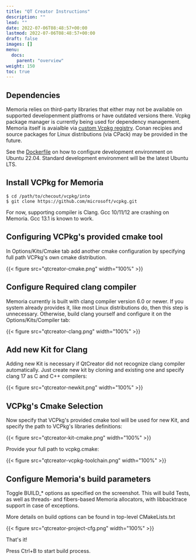 ```yaml
---
title: "QT Creator Instructions"
description: ""
lead: ""
date: 2022-07-06T08:48:57+00:00
lastmod: 2022-07-06T08:48:57+00:00
draft: false
images: []
menu:
  docs:
    parent: "overview"
weight: 150
toc: true
---
```


## Dependencies

Memoria relies on third-party libraries that either may not be available on supported developenment platfroms or have outdated versions there. Vcpkg package manager is currently being used for dependency management. Memoria itself is avaialble via [custom Vcpkg registry](https://github.com/victor-smirnov/memoria-vcpkg-registry). Conan recipies and source packages for Linux distributions (via CPack) may be provided in the future.

See the [Dockerfile](https://github.com/victor-smirnov/memoria/blob/master/docker/Dockerfile) on how to configure development environment on Ubuntu 22.04. Standard development environment will be the latest Ubuntu LTS. 

## Install VCPkg for Memoria

```
$ cd /path/to/checout/vcpkg/into
$ git clone https://github.com/microsoft/vcpkg.git
```

For now, supporting compiler is Clang. Gcc 10/11/12 are crashing on Memoria. Gcc 13.1 is known to work.

## Configuring VCPkg's provided cmake tool

In Options/Kits/Cmake tab add another cmake configuration by specifying full path VCPkg's own cmake distribution. 

{{< figure src="qtcreator-cmake.png" width="100%" >}}


## Configure Required clang compiler

Memoria currently is built with clang compiler version 6.0 or newer. If you system already provides it, like most Linux distributions do, then this step is unnecessary. Otherwise, build clang yourself and configure it on the Options/Kits/Compiler tab:

{{< figure src="qtcreator-clang.png" width="100%" >}}

## Add new Kit for Clang

Adding new Kit is necessary if QtCreator did not recognize clang compiler automatically. Just create new kit by cloning and existing one and specify clang 17 as C and C++ compilers:

{{< figure src="qtcreator-newkit.png" width="100%" >}}

## VCPkg's Cmake Selection

Now specify that VCPkg's provided cmake tool will be used for new Kit, and specify the path to VCPkg's libraries definitions: 

{{< figure src="qtcreator-kit-cmake.png" width="100%" >}}

Provide your full path to vcpkg.cmake:

{{< figure src="qtcreator-vcpkg-toolchain.png" width="100%" >}}

## Configure Memoria's build parameters

Toggle BUILD_* options as specified on the screenshot. This will build Tests, as well as threads- and fibers-based Memoria allocators, with libbacktrace support in case of exceptions. 

More details on build options can be found in top-level CMakeLists.txt 

{{< figure src="qtcreator-project-cfg.png" width="100%" >}}

That's it! 

Press Ctrl+B to start build process.
